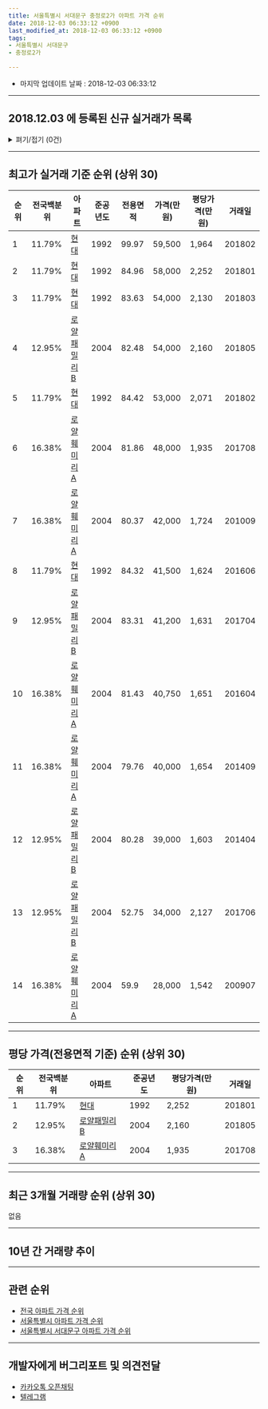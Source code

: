 ```yaml
---
title: 서울특별시 서대문구 충정로2가 아파트 가격 순위
date: 2018-12-03 06:33:12 +0900
last_modified_at: 2018-12-03 06:33:12 +0900
tags:
- 서울특별시 서대문구
- 충정로2가

---
```


* 마지막 업데이트 날짜 : 2018-12-03 06:33:12

---

## 2018.12.03 에 등록된 신규 실거래가 목록

<details>
<summary>펴기/접기 (0건)</summary>
<div markdown="1">

|아파트|전국백분위|준공년도|전용면적|가격(만원)|평당가격(만원)|거래일|
|---|---|---|---|---|---|---|
|없음|||||||


</div>
</details>

---

## 최고가 실거래 기준 순위 (상위 30)


|순위|전국백분위|아파트|준공년도|전용면적|가격(만원)|평당가격(만원)|거래일|
|---|---|---|---|---|---|---|---|
|1|11.79%|[현대](https://search.naver.com/search.naver?query=%EC%84%9C%EC%9A%B8%ED%8A%B9%EB%B3%84%EC%8B%9C+%EC%84%9C%EB%8C%80%EB%AC%B8%EA%B5%AC+%EC%B6%A9%EC%A0%95%EB%A1%9C2%EA%B0%80+%ED%98%84%EB%8C%80)|1992|99.97|59,500|1,964|201802|
|2|11.79%|[현대](https://search.naver.com/search.naver?query=%EC%84%9C%EC%9A%B8%ED%8A%B9%EB%B3%84%EC%8B%9C+%EC%84%9C%EB%8C%80%EB%AC%B8%EA%B5%AC+%EC%B6%A9%EC%A0%95%EB%A1%9C2%EA%B0%80+%ED%98%84%EB%8C%80)|1992|84.96|58,000|2,252|201801|
|3|11.79%|[현대](https://search.naver.com/search.naver?query=%EC%84%9C%EC%9A%B8%ED%8A%B9%EB%B3%84%EC%8B%9C+%EC%84%9C%EB%8C%80%EB%AC%B8%EA%B5%AC+%EC%B6%A9%EC%A0%95%EB%A1%9C2%EA%B0%80+%ED%98%84%EB%8C%80)|1992|83.63|54,000|2,130|201803|
|4|12.95%|[로얄패밀리B](https://search.naver.com/search.naver?query=%EC%84%9C%EC%9A%B8%ED%8A%B9%EB%B3%84%EC%8B%9C+%EC%84%9C%EB%8C%80%EB%AC%B8%EA%B5%AC+%EC%B6%A9%EC%A0%95%EB%A1%9C2%EA%B0%80+%EB%A1%9C%EC%96%84%ED%8C%A8%EB%B0%80%EB%A6%ACB)|2004|82.48|54,000|2,160|201805|
|5|11.79%|[현대](https://search.naver.com/search.naver?query=%EC%84%9C%EC%9A%B8%ED%8A%B9%EB%B3%84%EC%8B%9C+%EC%84%9C%EB%8C%80%EB%AC%B8%EA%B5%AC+%EC%B6%A9%EC%A0%95%EB%A1%9C2%EA%B0%80+%ED%98%84%EB%8C%80)|1992|84.42|53,000|2,071|201802|
|6|16.38%|[로얄훼미리A](https://search.naver.com/search.naver?query=%EC%84%9C%EC%9A%B8%ED%8A%B9%EB%B3%84%EC%8B%9C+%EC%84%9C%EB%8C%80%EB%AC%B8%EA%B5%AC+%EC%B6%A9%EC%A0%95%EB%A1%9C2%EA%B0%80+%EB%A1%9C%EC%96%84%ED%9B%BC%EB%AF%B8%EB%A6%ACA)|2004|81.86|48,000|1,935|201708|
|7|16.38%|[로얄훼미리A](https://search.naver.com/search.naver?query=%EC%84%9C%EC%9A%B8%ED%8A%B9%EB%B3%84%EC%8B%9C+%EC%84%9C%EB%8C%80%EB%AC%B8%EA%B5%AC+%EC%B6%A9%EC%A0%95%EB%A1%9C2%EA%B0%80+%EB%A1%9C%EC%96%84%ED%9B%BC%EB%AF%B8%EB%A6%ACA)|2004|80.37|42,000|1,724|201009|
|8|11.79%|[현대](https://search.naver.com/search.naver?query=%EC%84%9C%EC%9A%B8%ED%8A%B9%EB%B3%84%EC%8B%9C+%EC%84%9C%EB%8C%80%EB%AC%B8%EA%B5%AC+%EC%B6%A9%EC%A0%95%EB%A1%9C2%EA%B0%80+%ED%98%84%EB%8C%80)|1992|84.32|41,500|1,624|201606|
|9|12.95%|[로얄패밀리B](https://search.naver.com/search.naver?query=%EC%84%9C%EC%9A%B8%ED%8A%B9%EB%B3%84%EC%8B%9C+%EC%84%9C%EB%8C%80%EB%AC%B8%EA%B5%AC+%EC%B6%A9%EC%A0%95%EB%A1%9C2%EA%B0%80+%EB%A1%9C%EC%96%84%ED%8C%A8%EB%B0%80%EB%A6%ACB)|2004|83.31|41,200|1,631|201704|
|10|16.38%|[로얄훼미리A](https://search.naver.com/search.naver?query=%EC%84%9C%EC%9A%B8%ED%8A%B9%EB%B3%84%EC%8B%9C+%EC%84%9C%EB%8C%80%EB%AC%B8%EA%B5%AC+%EC%B6%A9%EC%A0%95%EB%A1%9C2%EA%B0%80+%EB%A1%9C%EC%96%84%ED%9B%BC%EB%AF%B8%EB%A6%ACA)|2004|81.43|40,750|1,651|201604|
|11|16.38%|[로얄훼미리A](https://search.naver.com/search.naver?query=%EC%84%9C%EC%9A%B8%ED%8A%B9%EB%B3%84%EC%8B%9C+%EC%84%9C%EB%8C%80%EB%AC%B8%EA%B5%AC+%EC%B6%A9%EC%A0%95%EB%A1%9C2%EA%B0%80+%EB%A1%9C%EC%96%84%ED%9B%BC%EB%AF%B8%EB%A6%ACA)|2004|79.76|40,000|1,654|201409|
|12|12.95%|[로얄패밀리B](https://search.naver.com/search.naver?query=%EC%84%9C%EC%9A%B8%ED%8A%B9%EB%B3%84%EC%8B%9C+%EC%84%9C%EB%8C%80%EB%AC%B8%EA%B5%AC+%EC%B6%A9%EC%A0%95%EB%A1%9C2%EA%B0%80+%EB%A1%9C%EC%96%84%ED%8C%A8%EB%B0%80%EB%A6%ACB)|2004|80.28|39,000|1,603|201404|
|13|12.95%|[로얄패밀리B](https://search.naver.com/search.naver?query=%EC%84%9C%EC%9A%B8%ED%8A%B9%EB%B3%84%EC%8B%9C+%EC%84%9C%EB%8C%80%EB%AC%B8%EA%B5%AC+%EC%B6%A9%EC%A0%95%EB%A1%9C2%EA%B0%80+%EB%A1%9C%EC%96%84%ED%8C%A8%EB%B0%80%EB%A6%ACB)|2004|52.75|34,000|2,127|201706|
|14|16.38%|[로얄훼미리A](https://search.naver.com/search.naver?query=%EC%84%9C%EC%9A%B8%ED%8A%B9%EB%B3%84%EC%8B%9C+%EC%84%9C%EB%8C%80%EB%AC%B8%EA%B5%AC+%EC%B6%A9%EC%A0%95%EB%A1%9C2%EA%B0%80+%EB%A1%9C%EC%96%84%ED%9B%BC%EB%AF%B8%EB%A6%ACA)|2004|59.9|28,000|1,542|200907|


---

## 평당 가격(전용면적 기준) 순위 (상위 30)


|순위|전국백분위|아파트|준공년도|평당가격(만원)|거래일|
|---|---|---|---|---|---|
|1|11.79%|[현대](https://search.naver.com/search.naver?query=%EC%84%9C%EC%9A%B8%ED%8A%B9%EB%B3%84%EC%8B%9C+%EC%84%9C%EB%8C%80%EB%AC%B8%EA%B5%AC+%EC%B6%A9%EC%A0%95%EB%A1%9C2%EA%B0%80+%ED%98%84%EB%8C%80)|1992|2,252|201801|
|2|12.95%|[로얄패밀리B](https://search.naver.com/search.naver?query=%EC%84%9C%EC%9A%B8%ED%8A%B9%EB%B3%84%EC%8B%9C+%EC%84%9C%EB%8C%80%EB%AC%B8%EA%B5%AC+%EC%B6%A9%EC%A0%95%EB%A1%9C2%EA%B0%80+%EB%A1%9C%EC%96%84%ED%8C%A8%EB%B0%80%EB%A6%ACB)|2004|2,160|201805|
|3|16.38%|[로얄훼미리A](https://search.naver.com/search.naver?query=%EC%84%9C%EC%9A%B8%ED%8A%B9%EB%B3%84%EC%8B%9C+%EC%84%9C%EB%8C%80%EB%AC%B8%EA%B5%AC+%EC%B6%A9%EC%A0%95%EB%A1%9C2%EA%B0%80+%EB%A1%9C%EC%96%84%ED%9B%BC%EB%AF%B8%EB%A6%ACA)|2004|1,935|201708|


---

## 최근 3개월 거래량 순위 (상위 30)

없음

---

## 10년 간 거래량 추이


<div style="width:100%;">
    <canvas id="deal_progress" height="250"></canvas>
</div>

<script>
new Chart(document.getElementById("deal_progress"), {
    type: 'line',
    data: {
        labels: ['200812','200901','200902','200903','200904','200905','200906','200907','200908','200909','200910','200911','200912','201001','201002','201003','201004','201005','201006','201007','201008','201009','201010','201011','201012','201101','201102','201103','201104','201105','201106','201107','201108','201109','201110','201111','201112','201201','201202','201203','201204','201205','201206','201207','201208','201209','201210','201211','201212','201301','201302','201303','201304','201305','201306','201307','201308','201309','201310','201311','201312','201401','201402','201403','201404','201405','201406','201407','201408','201409','201410','201411','201412','201501','201502','201503','201504','201505','201506','201507','201508','201509','201510','201511','201512','201601','201602','201603','201604','201605','201606','201607','201608','201609','201610','201611','201612','201701','201702','201703','201704','201705','201706','201707','201708','201709','201710','201711','201712','201801','201802','201803','201804','201805','201806','201807','201808','201809','201810','201811','201812'],
        datasets: [{
            label: '실거래 수',
            pointRadius: 1,
            data: [0, 1, 0, 0, 2, 1, 0, 1, 0, 2, 0, 1, 0, 0, 1, 0, 1, 1, 0, 0, 0, 2, 2, 0, 0, 0, 0, 0, 3, 0, 0, 0, 0, 1, 1, 1, 0, 0, 0, 0, 0, 0, 0, 1, 0, 0, 0, 0, 0, 0, 0, 0, 0, 0, 0, 0, 0, 0, 0, 1, 0, 0, 0, 0, 1, 0, 0, 0, 0, 1, 0, 0, 1, 2, 0, 2, 0, 1, 1, 0, 0, 1, 0, 0, 0, 1, 0, 1, 1, 1, 3, 1, 2, 1, 3, 0, 0, 1, 0, 0, 1, 2, 2, 0, 1, 0, 0, 1, 0, 1, 2, 1, 0, 1, 0, 0, 0, 0, 0, 0, 0],
            borderColor: "rgba(255, 201, 14, 1)",
            backgroundColor: "rgba(255, 201, 14, 0.5)",
            fill: true,
        }]
    },
    options: {
        responsive: true,
        title: {
            display: true,
            text: '10년간 거래량 추이'
        },
        tooltips: {
            mode: 'index',
            intersect: false,
        },
        hover: {
            mode: 'nearest',
            intersect: true
        },
        scales: {
            xAxes: [{
                display: true,
                scaleLabel: {
                    display: true,
                    labelString: '년/월'
                }
            }],
            yAxes: [{
                display: true,
                ticks: {
                    suggestedMin: 0,
                },
                scaleLabel: {
                    display: true,
                    labelString: '실거래 수'
                }
            }]
        }
    }
});

</script>


---

## 관련 순위

- [전국 아파트 가격 순위](https://inasie.github.io/apt-ranking/전국)
- [서울특별시 아파트 가격 순위](https://inasie.github.io/apt-ranking/서울특별시)
- [서울특별시 서대문구 아파트 가격 순위](https://inasie.github.io/apt-ranking/서울특별시-서대문구)


---

## 개발자에게 버그리포트 및 의견전달

- [카카오톡 오픈채팅](https://open.kakao.com/o/gLJUAP4)
- [텔레그램](https://t.me/inasie)

